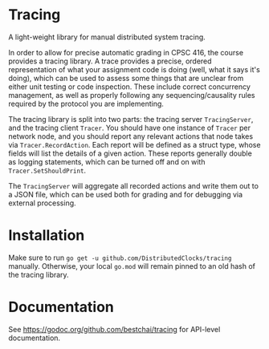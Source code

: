 # Tracing
A light-weight library for manual distributed system tracing.

In order to allow for precise automatic grading in CPSC 416, the course provides a tracing library.
A trace provides a precise, ordered representation of what your assignment code is doing
(well, what it says it's doing), which can be used to assess some things that are
unclear from either unit testing or code inspection.
These include correct concurrency management, as well as properly following
any sequencing/causality rules required by the protocol you are implementing.

The tracing library is split into two parts: the tracing server `TracingServer`,
and the tracing client `Tracer`.
You should have one instance of `Tracer` per network node, and you should report
any relevant actions that node takes via `Tracer.RecordAction`.
Each report will be defined as a struct type, whose fields will list the details
of a given action.
These reports generally double as logging statements, which can be turned
off and on with `Tracer.SetShouldPrint`.

The `TracingServer` will aggregate all recorded actions and write them out to
a JSON file, which can be used both for grading and for debugging via
external processing.

# Installation

Make sure to run
```go get -u github.com/DistributedClocks/tracing```
manually. Otherwise, your local `go.mod` will remain pinned to an old hash of the tracing library.

# Documentation

See https://godoc.org/github.com/bestchai/tracing for API-level documentation.
